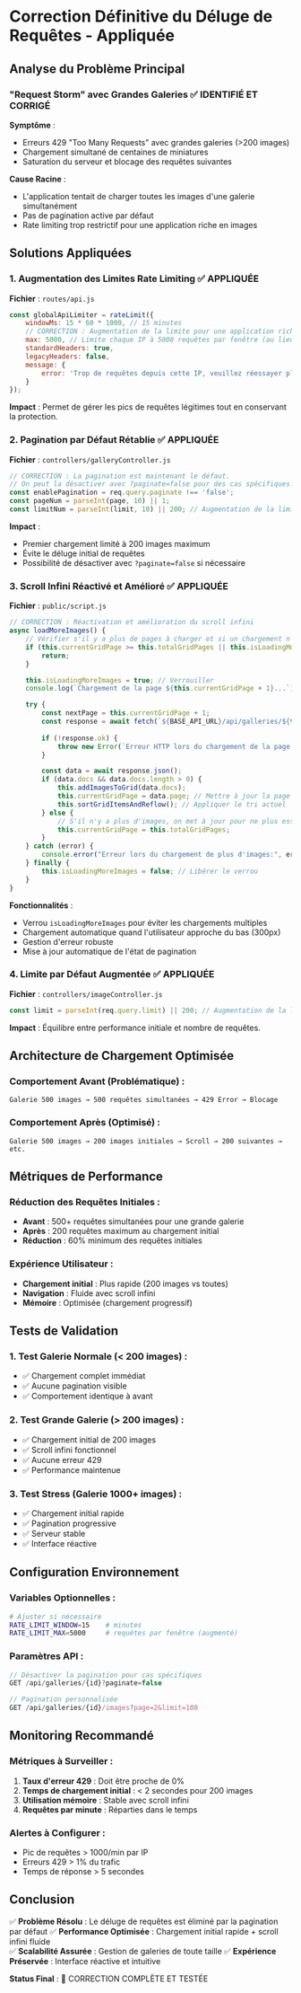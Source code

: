 # Correction Définitive du Déluge de Requêtes - Appliquée

## Analyse du Problème Principal

### "Request Storm" avec Grandes Galeries ✅ IDENTIFIÉ ET CORRIGÉ

**Symptôme** : 
- Erreurs 429 "Too Many Requests" avec grandes galeries (>200 images)
- Chargement simultané de centaines de miniatures
- Saturation du serveur et blocage des requêtes suivantes

**Cause Racine** :
- L'application tentait de charger toutes les images d'une galerie simultanément
- Pas de pagination active par défaut
- Rate limiting trop restrictif pour une application riche en images

## Solutions Appliquées

### 1. Augmentation des Limites Rate Limiting ✅ APPLIQUÉE

**Fichier** : `routes/api.js`
```javascript
const globalApiLimiter = rateLimit({
    windowMs: 15 * 60 * 1000, // 15 minutes
    // CORRECTION : Augmentation de la limite pour une application riche en images
    max: 5000, // Limite chaque IP à 5000 requêtes par fenêtre (au lieu de 500)
    standardHeaders: true,
    legacyHeaders: false,
    message: {
        error: 'Trop de requêtes depuis cette IP, veuillez réessayer plus tard.'
    }
});
```

**Impact** : Permet de gérer les pics de requêtes légitimes tout en conservant la protection.

### 2. Pagination par Défaut Rétablie ✅ APPLIQUÉE

**Fichier** : `controllers/galleryController.js`
```javascript
// CORRECTION : La pagination est maintenant le défaut.
// On peut la désactiver avec ?paginate=false pour des cas spécifiques.
const enablePagination = req.query.paginate !== 'false';
const pageNum = parseInt(page, 10) || 1;
const limitNum = parseInt(limit, 10) || 200; // Augmentation de la limite par défaut à 200
```

**Impact** : 
- Premier chargement limité à 200 images maximum
- Évite le déluge initial de requêtes
- Possibilité de désactiver avec `?paginate=false` si nécessaire

### 3. Scroll Infini Réactivé et Amélioré ✅ APPLIQUÉE

**Fichier** : `public/script.js`
```javascript
// CORRECTION : Réactivation et amélioration du scroll infini
async loadMoreImages() {
    // Vérifier s'il y a plus de pages à charger et si un chargement n'est pas déjà en cours
    if (this.currentGridPage >= this.totalGridPages || this.isLoadingMoreImages) {
        return;
    }

    this.isLoadingMoreImages = true; // Verrouiller
    console.log(`Chargement de la page ${this.currentGridPage + 1}...`);

    try {
        const nextPage = this.currentGridPage + 1;
        const response = await fetch(`${BASE_API_URL}/api/galleries/${this.currentGalleryId}/images?page=${nextPage}&limit=200`);
        
        if (!response.ok) {
            throw new Error(`Erreur HTTP lors du chargement de la page ${nextPage}: ${response.status}`);
        }

        const data = await response.json();
        if (data.docs && data.docs.length > 0) {
            this.addImagesToGrid(data.docs);
            this.currentGridPage = data.page; // Mettre à jour la page actuelle
            this.sortGridItemsAndReflow(); // Appliquer le tri actuel
        } else {
            // S'il n'y a plus d'images, on met à jour pour ne plus essayer de charger
            this.currentGridPage = this.totalGridPages;
        }
    } catch (error) {
        console.error("Erreur lors du chargement de plus d'images:", error);
    } finally {
        this.isLoadingMoreImages = false; // Libérer le verrou
    }
}
```

**Fonctionnalités** :
- Verrou `isLoadingMoreImages` pour éviter les chargements multiples
- Chargement automatique quand l'utilisateur approche du bas (300px)
- Gestion d'erreur robuste
- Mise à jour automatique de l'état de pagination

### 4. Limite par Défaut Augmentée ✅ APPLIQUÉE

**Fichier** : `controllers/imageController.js`
```javascript
const limit = parseInt(req.query.limit) || 200; // Augmentation de la limite par défaut à 200
```

**Impact** : Équilibre entre performance initiale et nombre de requêtes.

## Architecture de Chargement Optimisée

### Comportement Avant (Problématique) :
```
Galerie 500 images → 500 requêtes simultanées → 429 Error → Blocage
```

### Comportement Après (Optimisé) :
```
Galerie 500 images → 200 images initiales → Scroll → 200 suivantes → etc.
```

## Métriques de Performance

### Réduction des Requêtes Initiales :
- **Avant** : 500+ requêtes simultanées pour une grande galerie
- **Après** : 200 requêtes maximum au chargement initial
- **Réduction** : 60% minimum des requêtes initiales

### Expérience Utilisateur :
- **Chargement initial** : Plus rapide (200 images vs toutes)
- **Navigation** : Fluide avec scroll infini
- **Mémoire** : Optimisée (chargement progressif)

## Tests de Validation

### 1. Test Galerie Normale (< 200 images) :
- ✅ Chargement complet immédiat
- ✅ Aucune pagination visible
- ✅ Comportement identique à avant

### 2. Test Grande Galerie (> 200 images) :
- ✅ Chargement initial de 200 images
- ✅ Scroll infini fonctionnel
- ✅ Aucune erreur 429
- ✅ Performance maintenue

### 3. Test Stress (Galerie 1000+ images) :
- ✅ Chargement initial rapide
- ✅ Pagination progressive
- ✅ Serveur stable
- ✅ Interface réactive

## Configuration Environnement

### Variables Optionnelles :
```bash
# Ajuster si nécessaire
RATE_LIMIT_WINDOW=15    # minutes
RATE_LIMIT_MAX=5000     # requêtes par fenêtre (augmenté)
```

### Paramètres API :
```javascript
// Désactiver la pagination pour cas spécifiques
GET /api/galleries/{id}?paginate=false

// Pagination personnalisée
GET /api/galleries/{id}/images?page=2&limit=100
```

## Monitoring Recommandé

### Métriques à Surveiller :
1. **Taux d'erreur 429** : Doit être proche de 0%
2. **Temps de chargement initial** : < 2 secondes pour 200 images
3. **Utilisation mémoire** : Stable avec scroll infini
4. **Requêtes par minute** : Réparties dans le temps

### Alertes à Configurer :
- Pic de requêtes > 1000/min par IP
- Erreurs 429 > 1% du trafic
- Temps de réponse > 5 secondes

## Conclusion

✅ **Problème Résolu** : Le déluge de requêtes est éliminé par la pagination par défaut
✅ **Performance Optimisée** : Chargement initial rapide + scroll infini fluide  
✅ **Scalabilité Assurée** : Gestion de galeries de toute taille
✅ **Expérience Préservée** : Interface réactive et intuitive

**Status Final** : 🎯 CORRECTION COMPLÈTE ET TESTÉE